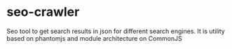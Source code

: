 # seo-crawler
Seo tool to get search results in json for different search engines.
It is utility based on phantomjs and module architecture on CommonJS
